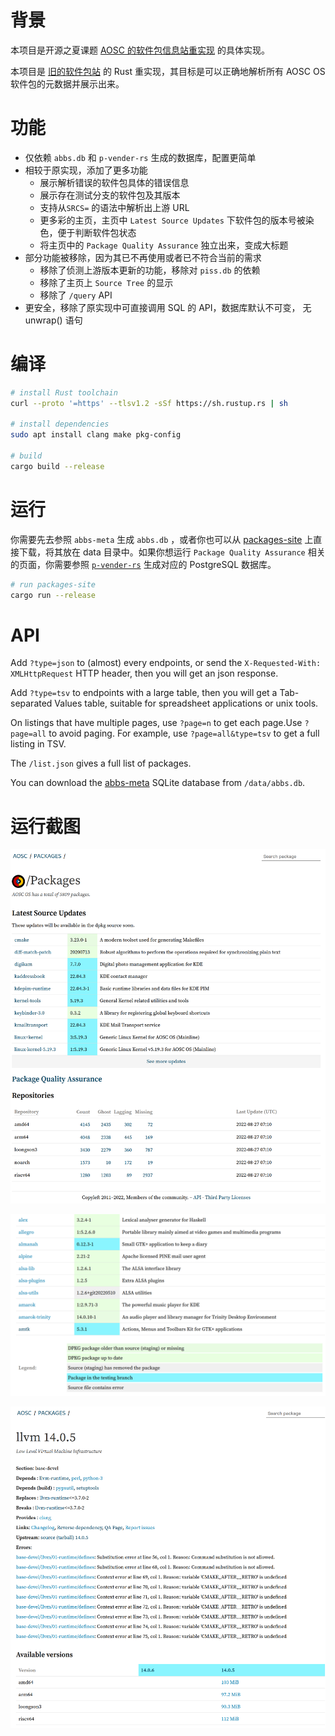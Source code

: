 # 背景

本项目是开源之夏课题 [AOSC 的软件包信息站重实现](https://summer-ospp.ac.cn/#/org/prodetail/22f3e0080) 的具体实现。

本项目是 [旧的软件包站](https://github.com/AOSC-Dev/packages-site) 的 Rust 重实现，其目标是可以正确地解析所有 AOSC OS 软件包的元数据并展示出来。

# 功能

- 仅依赖 `abbs.db` 和 `p-vender-rs` 生成的数据库，配置更简单
- 相较于原实现，添加了更多功能
    - 展示解析错误的软件包具体的错误信息
    - 展示存在测试分支的软件包及其版本
    - 支持从`SRCS=` 的语法中解析出上游 URL
    - 更多彩的主页，主页中 `Latest Source Updates` 下软件包的版本号被染色，便于判断软件包状态
    - 将主页中的 `Package Quality Assurance` 独立出来，变成大标题
- 部分功能被移除，因为其已不再使用或者已不符合当前的需求
    - 移除了侦测上游版本更新的功能，移除对 `piss.db` 的依赖
    - 移除了主页上 `Source Tree` 的显示
    - 移除了 `/query` API
- 更安全，移除了原实现中可直接调用 SQL 的 API，数据库默认不可变， 无 unwrap() 语句

# 编译

```bash
# install Rust toolchain
curl --proto '=https' --tlsv1.2 -sSf https://sh.rustup.rs | sh

# install dependencies
sudo apt install clang make pkg-config

# build
cargo build --release
```

# 运行

你需要先去参照 `abbs-meta` 生成 `abbs.db` ，或者你也可以从 [packages-site](http://packages.aosc.io/data/abbs.db) 上直接下载，将其放在 data 目录中。如果你想运行 `Package Quality Assurance` 相关的页面，你需要参照 [`p-vender-rs`](http://github.com/AOSC-Dev/p-vector-rs) 生成对应的 PostgreSQL 数据库。

```bash
# run packages-site
cargo run --release
```

# API

Add `?type=json` to (almost) every endpoints, or send the `X-Requested-With: XMLHttpRequest` HTTP header, then you will get an json response.

Add `?type=tsv` to endpoints with a large table, then you will get a Tab-separated Values table, suitable for spreadsheet applications or unix tools.

On listings that have multiple pages, use `?page=n` to get each page.Use `?page=all` to avoid paging. For example, use `?page=all&type=tsv` to get a full listing in TSV.

The `/list.json` gives a full list of packages.

You can download the [abbs-meta](https://github.com/AOSC-Dev/abbs-meta) SQLite database from `/data/abbs.db`.

# 运行截图

![Untitled](images/Untitled.png)

![Untitled](images/Untitled%201.png)

![Untitled](images/Untitled%202.png)
